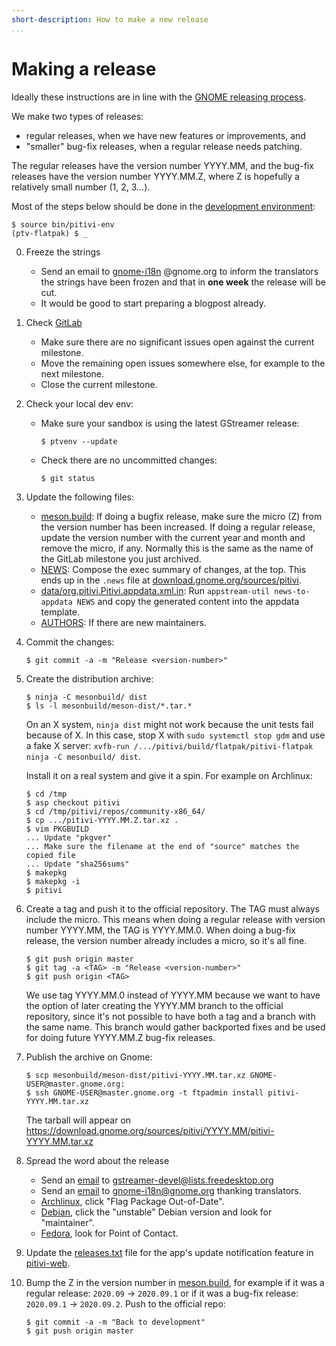 ```yaml
---
short-description: How to make a new release
...
```


# Making a release

Ideally these instructions are in line with the [GNOME releasing
process](https://live.gnome.org/MaintainersCorner/Releasing).

We make two types of releases:
- regular releases, when we have new features or improvements, and
- "smaller" bug-fix releases, when a regular release needs patching.

The regular releases have the version number YYYY.MM, and the bug-fix releases
have the version number YYYY.MM.Z, where Z is hopefully a relatively small
number (1, 2, 3...).

Most of the steps below should be done in the [development
environment](HACKING.md):

```
$ source bin/pitivi-env
(ptv-flatpak) $ _
```

0. Freeze the strings
    * Send an email to [gnome-i18n](https://mail.gnome.org/archives/gnome-i18n/)
    @gnome.org to inform the translators the strings have been frozen and that
    in **one week** the release will be cut.
    * It would be good to start preparing a blogpost already.

1. Check [GitLab](https://gitlab.gnome.org/GNOME/pitivi/milestones)
    * Make sure there are no significant issues open against the current milestone.
    * Move the remaining open issues somewhere else, for example to the next milestone.
    * Close the current milestone.

2. Check your local dev env:
    * Make sure your sandbox is using the latest GStreamer release:
      ```
      $ ptvenv --update
      ```

    * Check there are no uncommitted changes:
      ```
      $ git status
      ```

3. Update the following files:
    * [meson.build](https://gitlab.gnome.org/GNOME/pitivi/blob/master/meson.build):
If doing a bugfix release, make sure the micro (Z) from the version number has
been increased. If doing a regular release, update the version number with the
current year and month and remove the micro, if any. Normally this is the
same as the name of the GitLab milestone you just archived.
     * [NEWS](https://gitlab.gnome.org/GNOME/pitivi/blob/master/NEWS):
Compose the exec summary of changes, at the top. This ends up in the `.news`
file at [download.gnome.org/sources/pitivi](https://download.gnome.org/sources/pitivi/).
     * [data/org.pitivi.Pitivi.appdata.xml.in](https://gitlab.gnome.org/GNOME/pitivi/blob/master/data/org.pitivi.Pitivi.appdata.xml.in):
Run `appstream-util news-to-appdata NEWS` and copy the generated content into
the appdata template.
     * [AUTHORS](https://gitlab.gnome.org/GNOME/pitivi/blob/master/AUTHORS):
If there are new maintainers.

4. Commit the changes:
   ```
   $ git commit -a -m "Release <version-number>"
   ```

5. Create the distribution archive:
   ```
   $ ninja -C mesonbuild/ dist
   $ ls -l mesonbuild/meson-dist/*.tar.*
   ```
   On an X system, `ninja dist` might not work because the unit tests fail
   because of X. In this case, stop X with `sudo systemctl stop gdm` and use a
   fake X server: `xvfb-run /.../pitivi/build/flatpak/pitivi-flatpak ninja -C mesonbuild/ dist`.

   Install it on a real system and give it a spin. For example on Archlinux:
   ```
   $ cd /tmp
   $ asp checkout pitivi
   $ cd /tmp/pitivi/repos/community-x86_64/
   $ cp .../pitivi-YYYY.MM.Z.tar.xz .
   $ vim PKGBUILD
   ... Update "pkgver"
   ... Make sure the filename at the end of "source" matches the copied file
   ... Update "sha256sums"
   $ makepkg
   $ makepkg -i
   $ pitivi
   ```

6. Create a tag and push it to the official repository. The TAG must always include the micro. This means when doing a regular release with version number YYYY.MM, the TAG is YYYY.MM.0. When doing a bug-fix release, the version number already includes a micro, so it's all fine.
   ```
   $ git push origin master
   $ git tag -a <TAG> -m "Release <version-number>"
   $ git push origin <TAG>
   ```
   We use tag YYYY.MM.0 instead of YYYY.MM because we want to have the option of
   later creating the YYYY.MM branch to the official repository, since it's not
   possible to have both a tag and a branch with the same name. This branch
   would gather backported fixes and be used for doing future YYYY.MM.Z bug-fix
   releases.

7. Publish the archive on Gnome:
   ```
   $ scp mesonbuild/meson-dist/pitivi-YYYY.MM.tar.xz GNOME-USER@master.gnome.org:
   $ ssh GNOME-USER@master.gnome.org -t ftpadmin install pitivi-YYYY.MM.tar.xz
   ```
   The tarball will appear on
   https://download.gnome.org/sources/pitivi/YYYY.MM/pitivi-YYYY.MM.tar.xz

8. Spread the word about the release
    * Send an [email](https://lists.freedesktop.org/archives/gstreamer-devel/2017-September/065566.html) to gstreamer-devel@lists.freedesktop.org
    * Send an [email](https://mail.gnome.org/archives/gnome-i18n/2017-September/msg00136.html) to gnome-i18n@gnome.org thanking translators.
    * [Archlinux](https://www.archlinux.org/packages/community/x86_64/pitivi/), click "Flag Package Out-of-Date".
    * [Debian](https://packages.debian.org/pitivi), click the "unstable" Debian version and look for "maintainer".
    * [Fedora](https://apps.fedoraproject.org/packages/pitivi), look for Point of Contact.

9. Update the [releases.txt](https://www.pitivi.org/releases.txt) file for the
   app's update notification feature in
   [pitivi-web](https://gitlab.gnome.org/Infrastructure/pitivi-web/-/blob/master/static/releases.txt).

10. Bump the Z in the version number in
    [meson.build](https://gitlab.gnome.org/GNOME/pitivi/blob/master/meson.build),
    for example if it was a regular release: `2020.09` -> `2020.09.1` or if it was a
    bug-fix release: `2020.09.1` -> `2020.09.2`.
    Push to the official repo:
    ```
    $ git commit -a -m "Back to development"
    $ git push origin master
    ```
